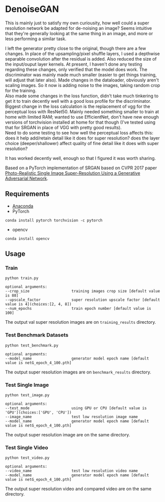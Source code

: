 # DenoiseGAN
This is mainly just to satisfy my own curiousity, how well could a super resolution network be adapted for de-noising an image? Seems intuitive that they're generally looking at the same thing in an image, and more or less performing a similar task.

I left the generator pretty close to the original, though there are a few changes. In place of the upsampling/pixel shuffle layers, I used a depthwise separable convolution after the residual is added. Also reduced the size of the input/ouput layer kernels. At present, I haven't done any testing regarding these changes, only verified that the model does work.
The discriminator was mainly made much smaller (easier to get things training, will adjust that later also).
Made changes in the dataloader, obviously aren't scaling images. So it now is adding noise to the images, taking random crop for the training.  
Also made some changes in the loss function, didn't take much tinkering to get it to train decently well with a good loss profile for the discriminator. Biggest change in the loss calculation is the replacement of vgg for the perceptual loss with ResNet50. Mainly needed something smaller to train at home with limited RAM; wanted to use EfficientNet, don't have new enough versions of torchvision installed at home for that though (I've tested using that for SRGAN in place of VGG with pretty good results).  
Need to do some testing to see how well the perceptual loss affects this: does it help add/retain detail like it does for super resolution? does the layer choice (deeper/shallower) affect quality of fine detail like it does with super resolution?

It has worked decently well, enough so that I figured it was worth sharing.

Based on a PyTorch implementation of SRGAN based on CVPR 2017 paper 
[Photo-Realistic Single Image Super-Resolution Using a Generative Adversarial Network](https://arxiv.org/abs/1609.04802).

## Requirements
- [Anaconda](https://www.anaconda.com/download/)
- PyTorch
```
conda install pytorch torchvision -c pytorch
```
- opencv
```
conda install opencv
```



## Usage

### Train
```
python train.py

optional arguments:
--crop_size                   training images crop size [default value is 88]
--upscale_factor              super resolution upscale factor [default value is 4](choices:[2, 4, 8])
--num_epochs                  train epoch number [default value is 100]
```
The output val super resolution images are on `training_results` directory.

### Test Benchmark Datasets
```
python test_benchmark.py

optional arguments:
--model_name                  generator model epoch name [default value is netG_epoch_4_100.pth]
```
The output super resolution images are on `benchmark_results` directory.

### Test Single Image
```
python test_image.py

optional arguments:
--test_mode                   using GPU or CPU [default value is 'GPU'](choices:['GPU', 'CPU'])
--image_name                  test low resolution image name
--model_name                  generator model epoch name [default value is netG_epoch_4_100.pth]
```
The output super resolution image are on the same directory.

### Test Single Video
```
python test_video.py

optional arguments:
--video_name                  test low resolution video name
--model_name                  generator model epoch name [default value is netG_epoch_4_100.pth]
```
The output super resolution video and compared video are on the same directory.

